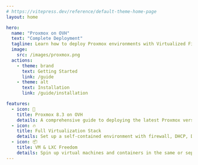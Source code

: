 ```yaml
---
# https://vitepress.dev/reference/default-theme-home-page
layout: home

hero:
  name: "Proxmox on OVH"
  text: "Complete Deployment"
  tagline: Learn how to deploy Proxmox environments with Virtualized Firewall and Private Networking
  image:
    src: /images/proxmox.png
  actions:
    - theme: brand
      text: Getting Started
      link: /guide
    - theme: alt
      text: Installation
      link: /guide/installation

features:
  - icon: 🚀
    title: Proxmox 8.3 on OVH
    details: A comprehensive guide to deploying the latest Proxmox version on OVH’s Eco and Dedicated servers.
  - icon: 🔥
    title: Full Virtualization Stack
    details: Set up a self-contained environment with firewall, DHCP, DNS, and a local network.
  - icon: 📦
    title: VM & LXC Freedom
    details: Spin up virtual machines and containers in the same or separate network segments.
---
```

